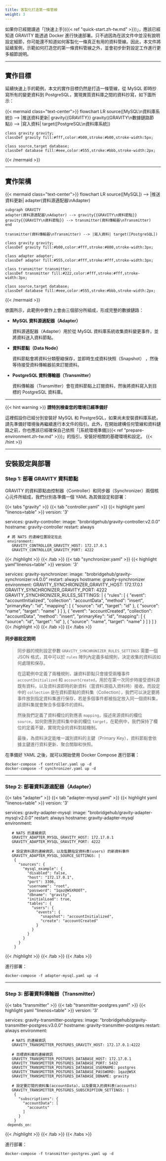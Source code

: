 ```yaml
---
title: 客製化打造第一條管線
weight: 3
---
```


如果你已經閱讀過「[快速上手]({{< ref "quick-start.zh-tw.md" >}})」，應該已經知道 GRAVITY 能透過 Docker 進行快速部署。只不過因為在該文件中並沒有說明設定細節，你可能還不知道如何客製化一條真正有用的資料管線。因此，本文件將延續案例，示範如何打造您的第一條資料管線之外，並會初步針對設定工作進行更多細節說明。

---

## 實作目標

延續快速上手的範例，本文的實作目標仍然是打造一條管線，從 MySQL 即時抄寫所有的變更資料到 PostgreSQL，實現異質資料庫之間的資料抄寫，如下圖所示：

{{< mermaid class="text-center">}}
flowchart LR
	source([MySQL\n資料庫系統]) --> |推送資料更新| gravity{{GRAVITY}}
	gravity((GRAVITY\n數據鏈路節點)) --> |寫入資料| target([PostgreSQL\n資料庫系統])

	class gravity gravity;
	classDef gravity fill:#fff,color:#b00,stroke:#b00,stroke-width:5px;

	class source,target database;
	classDef database fill:#eee,color:#555,stroke:#bbb,stroke-width:2px;
{{< /mermaid >}}

---

## 實作架構

{{< mermaid class="text-center">}}
flowchart LR
	source([MySQL]) --> |推送資料更新| adapter(資料源適配器\nAdapter)

	subgraph GRAVITY
	adapter(資料源適配器\nAdapter) --> gravity{{GRAVITY\n資料節點}}
	gravity{{GRAVITY\n資料節點}} --> transmitter(資料傳輸器\nTransmitter)
	end

	transmitter(資料傳輸器\nTransmitter) --> |寫入資料| target([PostgreSQL])

	class gravity gravity;
	classDef gravity fill:#b00,color:#fff,stroke:#800,stroke-width:3px;

	class adapter adapter;
	classDef adapter fill:#555,color:#fff,stroke:#fff,stroke-width:3px;

	class transmitter transmitter;
	classDef transmitter fill:#222,color:#fff,stroke:#fff,stroke-width:3px;

	class source,target database;
	classDef database fill:#eee,color:#555,stroke:#bbb,stroke-width:2px;
{{< /mermaid >}}

依圖所示，此範例中實作上會由三個部分所組成，形成完整的數據鏈路：

* **MySQL 資料源適配器（Adapter）**

  資料源適配器（Adapter）用於從 MySQL 資料庫系統收集資料變更事件，並將資料送入資料節點。

* **資料節點（Data Node）**

  資料節點會將資料分類壓縮保存，並即時生成資料快照（Snapshot） ，然後等待接受資料傳輸器前來訂閱資料。

* **PostgreSQL 資料傳輸器（Transmitter）**

  資料傳輸器（Transmitter）會在資料節點上訂閱資料，然後將資料寫入到目標的 PostgreSQL 資料庫。

---

{{< hint warning >}}
**請特別檢查您的環境已經準備好**

這裡假設你已經分別安裝好 MySQL 和 PostgreSQL，如果尚未安裝資料庫系統，請先準備好環境後再繼續進行本文件的指引。此外，在開始建構任何管線和資料鏈路之前，你也應該已經確保自己依照「[系統環境準備]({{< ref "prepare-environment.zh-tw.md" >}})」的指引，安裝好相關的基礎環境和設定。
{{< /hint >}}


---

## 安裝設定與部署

### Step 1: 部署 GRAVITY 資料節點

GRAVITY 的資料節點由控制器（Controller）和同步器（Synchronizer）兩個核心元件所組成，我們分別各準備一個 YAML 為其做設定和部署：

{{< tabs "gravity" >}}
{{< tab "controller.yaml" >}}
{{< highlight yaml "linenos=table" >}}
version: '3'

services:
   gravity-controller:
     image: "brobridgehub/gravity-controller:v2.0.0"
     hostname: gravity-controller
     restart: always

     # 將 NATS 的連線位置設定在此
     environment:
       GRAVITY_CONTROLLER_GRAVITY_HOST: 172.17.0.1
       GRAVITY_CONTROLLER_GRAVITY_PORT: 4222
{{< /highlight >}}
{{< /tab >}}
{{< tab "synchronizer.yaml" >}}
{{< highlight yaml"linenos=table" >}}
version: '3'

services:
  gravity-synchronizer:
     image: "brobridgehub/gravity-synchronizer:v4.0.0"
     restart: always
     hostname: gravity-synchronizer
     environment:
       GRAVITY_SYNCHRONIZER_GRAVITY_HOST: 172.17.0.1
       GRAVITY_SYNCHRONIZER_GRAVITY_PORT: 4222
       GRAVITY_SYNCHRONIZER_RULES_SETTINGS: |
         {
          "rules": [
            {
              "event": "accountInitialized",
              "collection": "accountData",
              "method": "insert",
              "primaryKey": "id",
              "mapping": [
                {
                  "source": "id",
                  "target": "id"
                },
                {
                  "source": "name",
                  "target": "name"
                }
              ]
            },
            {
              "event": "accountCreated",
              "collection": "accountData",
              "method": "insert",
              "primaryKey": "id",
              "mapping": [
                {
                  "source": "id",
                  "target": "id"
                },
                {
                  "source": "name",
                  "target": "name"
                }
              ]
            }
          ]
         }
{{< /highlight >}}
{{< /tab >}}
{{< /tabs >}}

#### 同步器設定說明

> 同步器的規則設定參數 `GRAVITY_SYNCHRONIZER_RULES_SETTINGS` 需要一個 JSON 格式，其中可以於 `rules` 陣列內定義多組規則，決定收集的資料該如何處理和保存。
>
> 在這範例中定義了兩種規則，讓資料節點只會接受兩種事件 `accountInitialized` 和 `accountCreated`，用於在第一次同步時接受資料源既有資料，以及資料源即時的新資料（當資料源插入資料時）接收。而設定中的 `collection` 是在資料節點的資料集（Collection），我們可以決定要將事件放到指定資料集進行保存，若是多個事件都被指定放入同一個資料集，該資料集就會聚合多個事件的資料。
>
> 然後我們定義了資料欄位的對應表 `mapping`，描述來源資料的欄位 `source`，如何對應到資料集中新的欄位 `target`，在範例中，我們保持了欄位的定義不變，實現完全的資料對超機制。
>
> 最後，為資料決定能唯一識別資料的主鍵（Primary Key），資料節點會依據主鍵進行資料更新、聚合關聯和快照。

在準備好 YAML 之後，就可以開始使用 Docker Compose 進行部署：

```shell
docker-compose -f controller.yaml up -d
docker-compose -f synchronizer.yaml up -d
```

---

### Step 2: 部署資料源適配器（Adapter）

{{< tabs "adapter" >}}
{{< tab "adapter-mysql.yaml" >}}
{{< highlight yaml "linenos=table" >}}
version: '3'

services:
   gravity-adapter-mysql:
     image: "brobridgehub/gravity-adapter-mysql:v2.0.0"
     restart: always
     hostname: gravity-adapter-mysql
     environment:

       # NATS 的連線資訊
       GRAVITY_ADAPTER_MYSQL_GRAVITY_HOST: 172.17.0.1
       GRAVITY_ADAPTER_MYSQL_GRAVITY_PORT: 4222

       # 設定資料源的連線資訊，以及監聽指定資料表(users) 的新資料事件
       GRAVITY_ADAPTER_MYSQL_SOURCE_SETTINGS: |
        {
          "sources": {
            "mysql_example": {
              "disabled": false,
              "host": "172.17.0.1",
              "port": 3306,
              "username": "root",
              "password": "1qaz@WSXROOT",
              "dbname": "gravity",
              "initialLoad": true,
              "tables": {
                "users": {
                  "events": {
                    "snapshot": "accountInitialized",
                    "create": "accountCreated"
                  }
                }
              }
            }
          }
        }
{{< /highlight >}}
{{< /tab >}}
{{< /tabs >}}

進行部署：

```shell
docker-compose -f adapter-mysql.yaml up -d
```

---

### Step 3: 部署資料傳輸器（Transmitter）

{{< tabs "transmitter" >}}
{{< tab "transmitter-postgres.yaml" >}}
{{< highlight yaml "linenos=table" >}}
version: '3'

services:
   gravity-transmitter-postgres:
     image: "brobridgehub/gravity-transmitter-postgres:v3.0.0"
     hostname: gravity-transmitter-postgres
     restart: always
     environment:

       # NATS 的連線資訊
       GRAVITY_TRANSMITTER_POSTGRES_GRAVITY_HOST: 172.17.0.1:4222

       # 目標資料庫的連線資訊
       GRAVITY_TRANSMITTER_POSTGRES_DATABASE_HOST: 172.17.0.1
       GRAVITY_TRANSMITTER_POSTGRES_DATABASE_PORT: 5432
       GRAVITY_TRANSMITTER_POSTGRES_DATABASE_USERNAME: postgres
       GRAVITY_TRANSMITTER_POSTGRES_DATABASE_PASSWORD: 1qaz@WSX
       GRAVITY_TRANSMITTER_POSTGRES_DATABASE_DBNAME: gravity

       # 設定要訂閱的資料集(accountData)，以及要寫入的資料表(accounts)
       GRAVITY_TRANSMITTER_POSTGRES_SUBSCRIPTION_SETTINGS: |  
        {
          "subscriptions": {
            "accountData": [
              "accounts"
            ]
          }
        }
     depends_on:
{{< /highlight >}}
{{< /tab >}}
{{< /tabs >}}

進行部署：

```shell
docker-compose -f transmitter-postgres.yaml up -d
```
